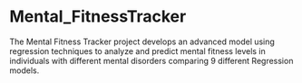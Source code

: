 # Mental_FitnessTracker
The Mental Fitness Tracker project develops an advanced model using regression techniques to analyze and predict mental fitness levels in individuals with different mental disorders comparing 9 different Regression models.
